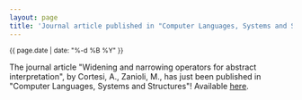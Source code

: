 ```yaml
---
layout: page
title: 'Journal article published in "Computer Languages, Systems and Structures"!'
---
```


<small>{{ page.date | date: "%-d %B %Y" }}</small>

The journal article "Widening and narrowing operators for abstract interpretation", by Cortesi, A., Zanioli, M., has just been published in "Computer Languages, Systems and Structures"! Available [here](https://doi.org/10.1016/j.cl.2010.09.001).
